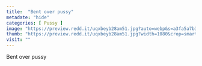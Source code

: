 ```yaml
---
title:  "Bent over pussy"
metadate: "hide"
categories: [ Pussy ]
image: "https://preview.redd.it/uqxbeyb28am51.jpg?auto=webp&s=a3fa5a7b30a1fdaf933a1c20004d9431ae88e1f1"
thumb: "https://preview.redd.it/uqxbeyb28am51.jpg?width=1080&crop=smart&auto=webp&s=4123a6910d05bf9a90309eefe00851044900b008"
visit: ""
---
```

Bent over pussy
